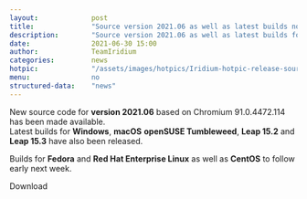 ```yaml
---
layout: 			post
title:  			"Source version 2021.06 as well as latest builds now available"
description: 		"Source version 2021.06 as well as latest builds for Windows, macOS, openSUSE Tumbleweed and openSUSE Leap 15.2 now available for download."
date:	 			2021-06-30 15:00
author:				TeamIridium
categories:			news
hotpic:				"/assets/images/hotpics/Iridium-hotpic-release-source-win-mac-suse_2021-06.png"
menu: 				no
structured-data:	"news"
---
```

New source code for **version 2021.06** based on Chromium 91.0.4472.114 has been made available.   
Latest builds for **Windows**, **macOS** **openSUSE Tumbleweed**, **Leap 15.2** and **Leap 15.3** have also been released.

Builds for **Fedora** and **Red Hat Enterprise Linux** as well as **CentOS** to follow early next week.

<a id="download-parser2" class="button download" title="download Iridium Browser">Download</a>